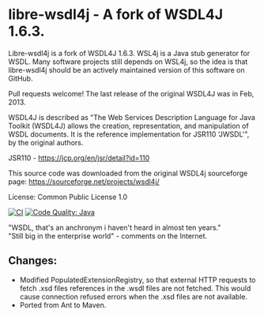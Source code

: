 # libre-wsdl4j - A fork of WSDL4J 1.6.3.

Libre-wsdl4j is a fork of WSDL4J 1.6.3. WSL4j is a Java stub generator for WSDL. Many software projects still depends on WSL4j, so the idea is that libre-wsdl4j should be an actively maintained version of this software on GitHub.

Pull requests welcome! The last release of the original WSDL4J was in Feb, 2013.

WSDL4J is described as "The Web Services Description Language for Java Toolkit (WSDL4J) allows the creation, representation, and manipulation of WSDL documents. It is the reference implementation for JSR110 'JWSDL'", by the original authors.

JSR110 - https://jcp.org/en/jsr/detail?id=110

This source code was downloaded from the original WSDL4j sourceforge page:  https://sourceforge.net/projects/wsdl4j/

License: Common Public License 1.0 


 [![CI](https://github.com/librewsdl4j/libre-wsdl4j/workflows/libre-wsdl4j%20maven%20build/badge.svg)](https://github.com/librewsdl4j/libre-wsdl4j/actions)
 [![Code Quality: Java](https://img.shields.io/lgtm/grade/java/g/librewsdl4j/libre-wsdl4j.svg?logo=lgtm&logoWidth=18)](https://lgtm.com/projects/g/librewsdl4j/libre-wsdl4j/)
 
 
   "WSDL, that's an anchronym i haven't heard in almost ten years."  
   "Still big in the enterprise world" - comments on the Internet. 

## Changes:
* Modified PopulatedExtensionRegistry, so that external HTTP requests 
to fetch .xsd files references in the .wsdl files are not fetched. 
This would cause connection refused errors when the .xsd files are not
available.
* Ported from Ant to Maven.


